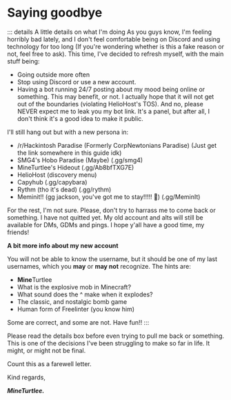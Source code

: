 # Saying goodbye

::: details A little details on what I'm doing
As you guys know, I'm feeling horribly bad lately, and I don't feel comfortable being on Discord and using technology for too long (If you're wondering whether is this a fake reason or not, feel free to ask). This time, I've decided to refresh myself, with the main stuff being:

* Going outside more often
* Stop using Discord or use a new account.
* Having a bot running 24/7 posting about my mood being online or something. This may benefit, or not. I actually hope that it will not get out of the boundaries (violating HelioHost's TOS). And no, please NEVER expect me to leak you my bot link. It's a panel, but after all, I don't think it's a good idea to make it public.

I'll still hang out but with a new persona in:

* /r/Hackintosh Paradise (Formerly CorpNewtonians Paradise) (Just get the link somewhere in this guide idk)
* SMG4's Hobo Paradise (Maybe) (.gg/smg4)
* MineTurtlee's Hideout (.gg/Ab8bfTXG7E)
* HelioHost (discovery menu)
* Capyhub (.gg/capybara)
* Rythm (tho it's dead) (.gg/rythm)
* Meminit!! (gg jackson, you've got me to stay!!!!! 🥳) (.gg/MeminIt)

For the rest, I'm not sure.
Please, don't try to harrass me to come back or something. I have not quitted yet.
My old account and alts will still be available for DMs, GDMs and pings.
I hope y'all have a good time, my friends!

**A bit more info about my new account**

You will not be able to know the username, but it should be one of my last usernames, which you **may** or **may not** recognize.
The hints are:

* **Mine**Turtlee
* What is the explosive mob in Minecraft?
* What sound does the ^ make when it explodes?
* The classic, and nostalgic bomb game
* Human form of Freelinter (you know him)

Some are correct, and some are not. Have fun!!
:::

Please read the details box before even trying to pull me back or something. This is one of the decisions I've been struggling to make so far in life. It might, or might not be final.

Count this as a farewell letter.

Kind regards,

***MineTurtlee.***
